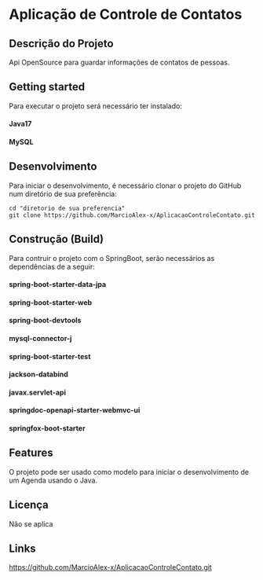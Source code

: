 # Aplicação de Controle de Contatos

## Descrição do Projeto
Api OpenSource para guardar informações de contatos de pessoas.

## Getting started

Para executar o projeto será necessário ter instalado:
#### Java17
#### MySQL

## Desenvolvimento

Para iniciar o desenvolvimento, é necessário clonar o projeto do GitHub num diretório de sua preferência:

    cd "diretorio de sua preferencia"
    git clone https://github.com/MarcioAlex-x/AplicacaoControleContato.git

## Construção (Build)

Para contruir o projeto com o SpringBoot, serão necessários as dependências de a seguir:

#### spring-boot-starter-data-jpa
   #### spring-boot-starter-web
   #### spring-boot-devtools
   #### mysql-connector-j
   #### spring-boot-starter-test
   #### jackson-databind
   #### javax.servlet-api
   #### springdoc-openapi-starter-webmvc-ui
   #### springfox-boot-starter

## Features
O projeto pode ser usado como modelo para iniciar o desenvolvimento de um Agenda usando o Java.

## Licença
Não se aplica

## Links 
https://github.com/MarcioAlex-x/AplicacaoControleContato.git





